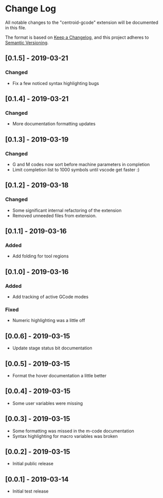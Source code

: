 # Change Log

All notable changes to the "centroid-gcode" extension will be documented in this file.

The format is based on [Keep a Changelog](https://keepachangelog.com/en/1.0.0/),
and this project adheres to [Semantic Versioning](https://semver.org/spec/v2.0.0.html).


## [0.1.5] - 2019-03-21
### Changed
- Fix a few noticed syntax highlighting bugs

## [0.1.4] - 2019-03-21
### Changed
- More documentation formatting updates

## [0.1.3] - 2019-03-19
### Changed
- G and M codes now sort before machine parameters in completion
- Limit completion list to 1000 symbols until vscode get faster :)

## [0.1.2] - 2019-03-18
### Changed
- Some significant internal refactoring of the extension
- Removed unneeded files from extension.

## [0.1.1] - 2019-03-16
### Added
- Add folding for tool regions

## [0.1.0] - 2019-03-16
### Added
- Add tracking of active GCode modes

### Fixed
- Numeric highlighting was a little off

## [0.0.6] - 2019-03-15
- Update stage status bit documentation

## [0.0.5] - 2019-03-15
- Format the hover documentation a little better

## [0.0.4] - 2019-03-15
- Some user variables were missing

## [0.0.3] - 2019-03-15
- Some formatting was missed in the m-code documentation
- Syntax highlighting for macro variables was broken

## [0.0.2] - 2019-03-15
- Initial public release

## [0.0.1] - 2019-03-14

- Initial test release
